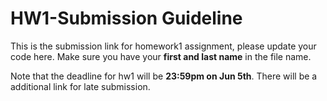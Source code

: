 # HW1-Submission Guideline 
This is the submission link for homework1 assignment, please update your code here.
Make sure you have your **first and last name** in the file name.

Note that the deadline for hw1 will be **23:59pm on Jun 5th**.
There will be a additional link for late submission.
